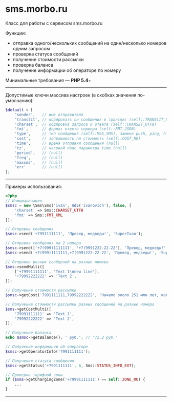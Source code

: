 sms.morbo.ru
=========

Класс для работы с сервисом sms.morbo.ru

Функции:
* отправка одного/нескольких сообщений на один/несколько номеров одним запросом
* проверка статуса сообщений
* получение стоимости рассылки
* проверка баланса
* получение информации об операторе по номеру

Минимальные требования — **PHP 5.4**+

***

Допустимые ключи массива настроек (в скобках значения по-умолчанию):
```php
$default = [
    'sender',   // имя отправителя
    'translit', // кодировать ли сообщения в транслит (self::TRANSLIT_NONE)
    'charset',  // кодировка запроса и ответа (self::CHARSET_UTF8)
    'fmt',      // формат ответа сервера (self::FMT_JSON)
    'type',     // тип сообщения (self::MSG_SMS), замена push, ping, hlr и прочих
    'cost',     // запрашивать ли стоимость (self::COST_NO)
    'time',     // время отправки сообщения (null)
    'tz',       // часовой пояс параметра time (null)
    'period',   // (null)
    'freq',     // (null)
    'maxsms',   // (null)
    'err'       // (null)
];
```

***

Примеры использования:
```php
<?php
// Инициализация
$smsc = new \Sms\Sms('ivan', md5('ivanovich'), false, [
    'charset' => Sms::CHARSET_UTF8
    'fmt' => Sms::FMT_XML
]);

// Отправка сообщения
$smsc->send('+7991111111', 'Превед, медведы!', 'SuperIvan');

// Отправка сообщения на 2 номера
$smsc->send(['+7(999)1111111', '+7(999)222-22-22'], 'Превед, медведы!', 'SuperIvan');
$smsc->send('+7(999)1111111,+7(999)222-22-22', 'Превед, медведы!', 'SuperIvan');

// Отправка разных сообщений на разные номера
$sms->sendMulti([
    ['+79991111111', "Text 1\nnew line"],
    '+79992222222' => 'Text 2',
]);

// Получение стоимости рассылки
$smsc->getCost('7991111111,79992222222', 'Начало около 251 млн лет, конец — 201 млн лет назад.');

// Получение стоимости рассылки разных сообщений на разные номера
$sms->getCostMulti([
    '79991111111' => 'Text 1',
    '79992222222' => 'Text 2',
]);

// Получение баланса
echo $smsc->getBalance(), ' руб.'; // "72.2 руб."

// Получение информации об операторе
$smsc->getOperatorInfo('7991111111');

// Получения статуса сообщения
$smsc->getStatus('+7991111111', 6, Sms::STATUS_INFO_EXT);

// Проверка тарифной зоны
if ($sms->getChargingZone('+79991111111') == self::ZONE_RU) {
    ...
}
```

***

